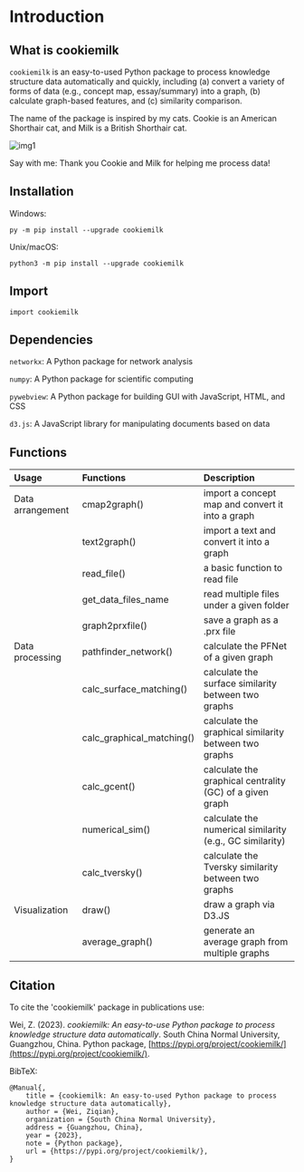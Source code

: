 # Introduction

## What is cookiemilk

`cookiemilk` is an easy-to-used Python package to process knowledge structure data automatically and quickly, including (a) convert a variety of forms of data (e.g., concept map, essay/summary) into a graph, (b) calculate graph-based features, and (c) similarity comparison.

The name of the package is inspired by my cats. Cookie is an American Shorthair cat, and Milk is a British Shorthair cat.

![img1](/img/cookiemilk_Small.png)

Say with me: Thank you Cookie and Milk for helping me process data!

## Installation

Windows:
```
py -m pip install --upgrade cookiemilk
```

Unix/macOS:
```
python3 -m pip install --upgrade cookiemilk
```

## Import
```
import cookiemilk
```

## Dependencies
`networkx`: A Python package for network analysis

`numpy`: A Python package for scientific computing

`pywebview`: A Python package for building GUI with JavaScript, HTML, and CSS

`d3.js`: A JavaScript library for manipulating documents based on data

## Functions

| Usage             | Functions     | Description |
|:-----------------|:--------------|:------------|
| Data arrangement | cmap2graph()             | import a concept map and convert it into a graph      |
|                  | text2graph()             | import a text and convert it into a graph       |
|                  | read_file()              | a basic function to read file  |
|                  | get_data_files_name      | read multiple files under a given folder |
|                  |    graph2prxfile()       | save a graph as a .prx file |
|  Data processing   |  pathfinder_network()    | calculate the PFNet of a given graph  |
|                  |calc_surface_matching()   | calculate the surface similarity between two graphs |
|                  |calc_graphical_matching() | calculate the graphical similarity between two graphs  |
|                  | calc_gcent()             | calculate the graphical centrality (GC) of a given graph |
|                  |   numerical_sim()        | calculate the numerical similarity (e.g., GC similarity)  |
|                  |calc_tversky()            | calculate the Tversky similarity between two graphs        |
|Visualization     |draw()                    | draw a graph via D3.JS     |
|                  | average_graph()            | generate an average graph from multiple graphs         |

## Citation
To cite the 'cookiemilk' package in publications use:

Wei, Z. (2023). *cookiemilk: An easy-to-use Python package to process knowledge structure data automatically*. South China Normal University, Guangzhou, China. Python package, [https://pypi.org/project/cookiemilk/](https://pypi.org/project/cookiemilk/).

BibTeX:
```
@Manual{,
    title = {cookiemilk: An easy-to-used Python package to process knowledge structure data automatically},
    author = {Wei, Ziqian},
    organization = {South China Normal University},
    address = {Guangzhou, China},
    year = {2023},
    note = {Python package},
    url = {https://pypi.org/project/cookiemilk/},
}
```
